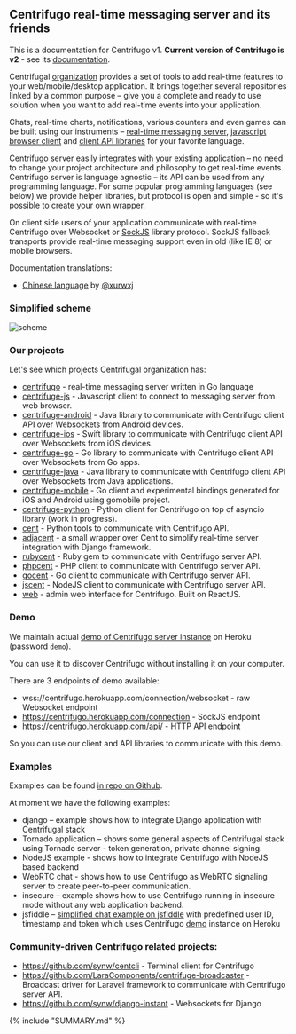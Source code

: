 ## Centrifugo real-time messaging server and its friends

This is a documentation for Centrifugo v1. **Current version of Centrifugo is v2** - see its [documentation](https://centrifugal.github.io/centrifugo/).

Centrifugal [organization](https://github.com/centrifugal) provides a set of tools to add real-time features to your web/mobile/desktop application. It brings together several repositories linked by a common purpose – give you a complete and ready to use solution when you want to add real-time events into your application.

Chats, real-time charts, notifications, various counters and even games can be built using our instruments – [real-time messaging server](server/README.md), [javascript browser client](client/README.md) and [client API libraries](libraries/README.md) for your favorite language.

Centrifugo server easily integrates with your existing application – no need to change your project architecture and philosophy to get real-time events. Centrifugo server is language agnostic – its API can be used from any programming language. For some popular programming languages (see below) we provide helper libraries, but protocol is open and simple - so it's possible to create your own wrapper.

On client side users of your application communicate with real-time Centrifugo over Websocket or [SockJS](https://github.com/sockjs/sockjs-client) library protocol. SockJS fallback transports provide real-time messaging support even in old (like IE 8) or mobile browsers.

Documentation translations:

* [Chinese language](https://github.com/xurwxj/centrifugal_cn_doc) by [@xurwxj](https://github.com/xurwxj)

### Simplified scheme

![scheme](https://raw.githubusercontent.com/centrifugal/documentation/master/assets/images/scheme.png)

### Our projects

Let's see which projects Centrifugal organization has:

* [centrifugo](https://github.com/centrifugal/centrifugo) - real-time messaging server
    written in Go language
* [centrifuge-js](https://github.com/centrifugal/centrifuge-js) - Javascript client to
    connect to messaging server from web browser.
* [centrifuge-android](https://github.com/centrifugal/centrifuge-android) - Java library to communicate
    with Centrifugo client API over Websockets from Android devices.
* [centrifuge-ios](https://github.com/centrifugal/centrifuge-ios) - Swift library to communicate
    with Centrifugo client API over Websockets from iOS devices.
* [centrifuge-go](https://github.com/centrifugal/centrifuge-go) - Go library to communicate
    with Centrifugo client API over Websockets from Go apps.
* [centrifuge-java](https://github.com/donald-jackson/centrifuge-java) - Java library to communicate
    with Centrifugo client API over Websockets from Java applications.
* [centrifuge-mobile](https://github.com/centrifugal/centrifuge-go) - Go client and experimental
    bindings generated for iOS and Android using gomobile project.
* [centrifuge-python](https://github.com/centrifugal/centrifuge-go) - Python client for Centrifugo on
    top of asyncio library (work in progress).
* [cent](https://github.com/centrifugal/cent) - Python tools to communicate with Centrifugo API.
* [adjacent](https://github.com/centrifugal/adjacent) - a small wrapper over Cent to
    simplify real-time server integration with Django framework.
* [rubycent](https://github.com/centrifugal/rubycent) - Ruby gem to communicate
    with Centrifugo server API.
* [phpcent](https://github.com/centrifugal/phpcent) - PHP client to communicate
    with Centrifugo server API.
* [gocent](https://github.com/centrifugal/gocent) - Go client to communicate
    with Centrifugo server API.
* [jscent](https://github.com/centrifugal/jscent) - NodeJS client to communicate
    with Centrifugo server API.
* [web](https://github.com/centrifugal/web) - admin web interface for Centrifugo.
    Built on ReactJS.

### Demo

We maintain actual [demo of Centrifugo server instance](https://centrifugo.herokuapp.com) on Heroku (password `demo`).

You can use it to discover Centrifugo without installing it on your computer.

There are 3 endpoints of demo available:

* wss://centrifugo.herokuapp.com/connection/websocket - raw Websocket endpoint
* https://centrifugo.herokuapp.com/connection - SockJS endpoint
* https://centrifugo.herokuapp.com/api/ - HTTP API endpoint

So you can use our client and API libraries to communicate with this demo.

### Examples

Examples can be found [in repo on Github](https://github.com/centrifugal/examples).

At moment we have the following examples:

* django – example shows how to integrate Django application with Centrifugal stack
* Tornado application – shows some general aspects of Centrifugal stack using Tornado server - token generation, private channel signing.
* NodeJS example - shows how to integrate Centrifugo with NodeJS based backend
* WebRTC chat - shows how to use Centrifugo as WebRTC signaling server to create peer-to-peer communication.
* insecure – example shows how to use Centrifugo running in insecure mode without any web application backend.
* jsfiddle – [simplified chat example on jsfiddle](http://jsfiddle.net/FZambia/yG7Uw/) with predefined user ID, timestamp and token which uses Centrifugo [demo](https://centrifugo.herokuapp.com) instance on Heroku

### Community-driven Centrifugo related projects:

* https://github.com/synw/centcli - Terminal client for Centrifugo
* https://github.com/LaraComponents/centrifuge-broadcaster - Broadcast driver for Laravel framework
    to communicate with Centrifugo server API.
* https://github.com/synw/django-instant - Websockets for Django

{% include "SUMMARY.md" %}
